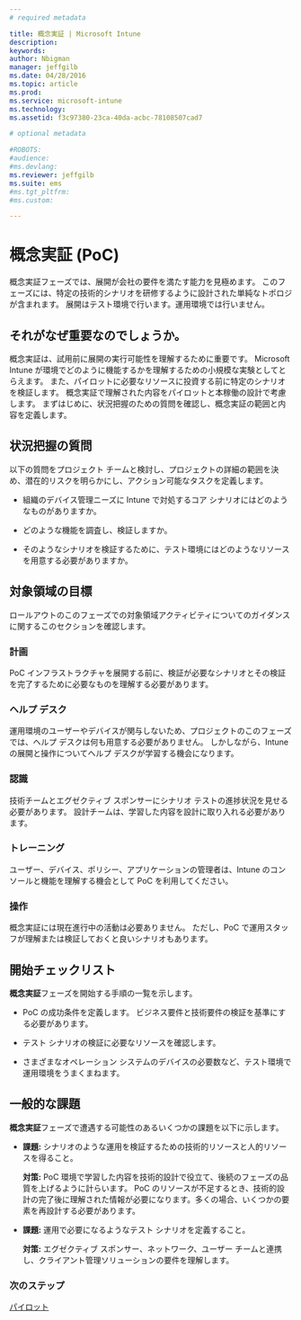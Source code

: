 ```yaml
---
# required metadata

title: 概念実証 | Microsoft Intune
description:
keywords:
author: Nbigman
manager: jeffgilb
ms.date: 04/28/2016
ms.topic: article
ms.prod:
ms.service: microsoft-intune
ms.technology:
ms.assetid: f3c97380-23ca-40da-acbc-78108507cad7

# optional metadata

#ROBOTS:
#audience:
#ms.devlang:
ms.reviewer: jeffgilb
ms.suite: ems
#ms.tgt_pltfrm:
#ms.custom:

---
```


# 概念実証 (PoC)
概念実証フェーズでは、展開が会社の要件を満たす能力を見極めます。 このフェーズには、特定の技術的シナリオを研修するように設計された単純なトポロジが含まれます。  展開はテスト環境で行います。運用環境では行いません。

## それがなぜ重要なのでしょうか。
概念実証は、試用前に展開の実行可能性を理解するために重要です。 Microsoft Intune が環境でどのように機能するかを理解するための小規模な実験としてとらえます。 また、パイロットに必要なリソースに投資する前に特定のシナリオを検証します。 概念実証で理解された内容をパイロットと本稼働の設計で考慮します。
まずはじめに、状況把握のための質問を確認し、概念実証の範囲と内容を定義します。

## 状況把握の質問
以下の質問をプロジェクト チームと検討し、プロジェクトの詳細の範囲を決め、潜在的リスクを明らかにし、アクション可能なタスクを定義します。

-   組織のデバイス管理ニーズに Intune で対処するコア シナリオにはどのようなものがありますか。

-   どのような機能を調査し、検証しますか。

-   そのようなシナリオを検証するために、テスト環境にはどのようなリソースを用意する必要がありますか。

## 対象領域の目標
ロールアウトのこのフェーズでの対象領域アクティビティについてのガイダンスに関するこのセクションを確認します。

### 計画
PoC インフラストラクチャを展開する前に、検証が必要なシナリオとその検証を完了するために必要なものを理解する必要があります。

### ヘルプ デスク
運用環境のユーザーやデバイスが関与しないため、プロジェクトのこのフェーズでは、ヘルプ デスクは何も用意する必要がありません。 しかしながら、Intune の展開と操作についてヘルプ デスクが学習する機会になります。

### 認識
技術チームとエグゼクティブ スポンサーにシナリオ テストの進捗状況を見せる必要があります。 設計チームは、学習した内容を設計に取り入れる必要があります。

### トレーニング
ユーザー、デバイス、ポリシー、アプリケーションの管理者は、Intune のコンソールと機能を理解する機会として PoC を利用してください。

### 操作
概念実証には現在進行中の活動は必要ありません。 ただし、PoC で運用スタッフが理解または検証しておくと良いシナリオもあります。

## 開始チェックリスト
**概念実証**フェーズを開始する手順の一覧を示します。

-   PoC の成功条件を定義します。 ビジネス要件と技術要件の検証を基準にする必要があります。

-   テスト シナリオの検証に必要なリソースを確認します。

-   さまざまなオペレーション システムのデバイスの必要数など、テスト環境で運用環境をうまくまねます。

## 一般的な課題
**概念実証**フェーズで遭遇する可能性のあるいくつかの課題を以下に示します。

-   **課題:** シナリオのような運用を検証するための技術的リソースと人的リソースを得ること。

    **対策:** PoC 環境で学習した内容を技術的設計で役立て、後続のフェーズの品質を上げるように計らいます。 PoC のリソースが不足するとき、技術的設計の完了後に理解された情報が必要になります。多くの場合、いくつかの要素を再設計する必要があります。

-   **課題:** 運用で必要になるようなテスト シナリオを定義すること。

    **対策:** エグゼクティブ スポンサー、ネットワーク、ユーザー チームと連携し、クライアント管理ソリューションの要件を理解します。

### 次のステップ
[パイロット](pilot.md)


<!--HONumber=May16_HO1-->


